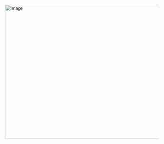 <img width="1100" height="440" alt="image" src="https://github.com/user-attachments/assets/70951343-2dbe-4ec7-93e8-3b351848f910" />

